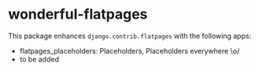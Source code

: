 wonderful-flatpages
===================

This package enhances `django.contrib.flatpages` with the following apps:
 - flatpages_placeholders: Placeholders, Placeholders everywhere \o/
 - to be added
